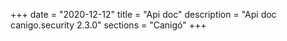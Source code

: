 +++
date        = "2020-12-12"
title       = "Api doc"
description = "Api doc canigo.security 2.3.0"
sections    = "Canigó"
+++